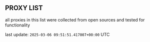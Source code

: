 ## PROXY LIST

all proxies in this list were collected from open sources and tested for functionality

last update: `2025-03-06 09:51:51.417007+00:00` UTC